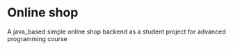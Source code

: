 # Online shop
A java_based simple online shop backend as a student project for advanced programming course
